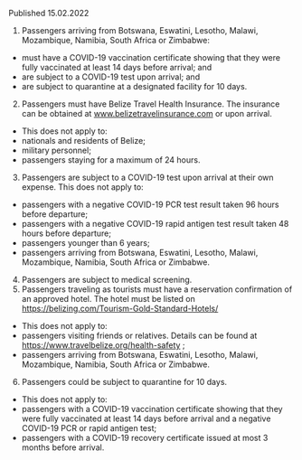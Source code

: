 Published 15.02.2022
1. Passengers arriving from Botswana, Eswatini, Lesotho, Malawi, Mozambique, Namibia, South Africa or Zimbabwe:
- must have a COVID-19 vaccination certificate showing that they were fully vaccinated at least 14 days before arrival; and
- are subject to a COVID-19 test upon arrival; and
- are subject to quarantine at a designated facility for 10 days.
2. Passengers must have Belize Travel Health Insurance. The insurance can be obtained at <a href="http://www.belizetravelinsurance.com/">www.belizetravelinsurance.com</a> or upon arrival.
- This does not apply to:
- nationals and residents of Belize;
- military personnel;
- passengers staying for a maximum of 24 hours.
3. Passengers are subject to a COVID-19 test upon arrival at their own expense.
This does not apply to:
- passengers with a negative COVID-19 PCR test result taken 96 hours before departure;
- passengers with a negative COVID-19 rapid antigen test result taken 48 hours before departure;
- passengers younger than 6 years;
- passengers arriving from Botswana, Eswatini, Lesotho, Malawi, Mozambique, Namibia, South Africa or Zimbabwe.
4. Passengers are subject to medical screening.
5. Passengers traveling as tourists must have a reservation confirmation of an approved hotel. The hotel must be listed on <a href="https://belizing.com/Tourism-Gold-Standard-Hotels/">https://belizing.com/Tourism-Gold-Standard-Hotels/</a>
- This does not apply to:
- passengers visiting friends or relatives. Details can be found at <a href="https://www.travelbelize.org/health-safety">https://www.travelbelize.org/health-safety</a> ;
- passengers arriving from Botswana, Eswatini, Lesotho, Malawi, Mozambique, Namibia, South Africa or Zimbabwe.
6. Passengers could be subject to quarantine for 10 days.
- This does not apply to:
- passengers with a COVID-19 vaccination certificate showing that they were fully vaccinated at least 14 days before arrival and a negative COVID-19 PCR or rapid antigen test;
- passengers with a COVID-19 recovery certificate issued at most 3 months before arrival.
</p>